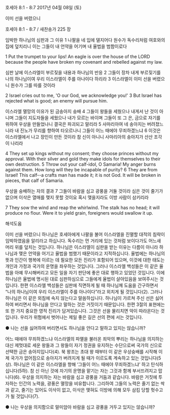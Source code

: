 호세아 8:1 - 8:7 
2017년 04월 08일 (토)

이미 선을 버렸으니



호세아 8:1 - 8:7 / 새찬송가 225 장


임박한 하나님의 심판과 그 이유
1 나팔을 네 입에 댈지어다 원수가 독수리처럼 여호와의 집에 덮치리니 이는 그들이 내 언약을 어기며 내 율법을 범함이로다

1 Put the trumpet to your lips! An eagle is over the house of the LORD because the people have broken my covenant and rebelled against my law.

심판 날에 이스라엘이 부르짖을 내용과 하나님의 반응
2 그들이 장차 내게 부르짖기를 나의 하나님이여 우리 이스라엘이 주를 아나이다 하리라 3 이스라엘이 이미 선을 버렸으니 원수가 그를 따를 것이라

2 Israel cries out to me, 'O our God, we acknowledge you!' 3 But Israel has rejected what is good; an enemy will pursue him.

이스라엘 멸망의 이유가 된 금송아지 숭배
4 그들이 왕들을 세웠으나 내게서 난 것이 아니며 그들이 지도자들을 세웠으나 내가 모르는 바이며 그들이 또 그 은, 금으로 자기를 위하여 우상을 만들었나니 결국은 파괴되고 말리라 5 사마리아여 네 송아지는 버려졌느니라 내 진노가 무리를 향하여 타오르나니 그들이 어느 때에야 무죄하겠느냐 6 이것은 이스라엘에서 나고 장인이 만든 것이라 참 신이 아니니 사마리아의 송아지가 산산 조각이 나리라

4 They set up kings without my consent; they choose princes without my approval. With their silver and gold they make idols for themselves to their own destruction. 5 Throw out your calf-idol, O Samaria! My anger burns against them. How long will they be incapable of purity? 6 They are from Israel! This calf--a crafts man has made it; it is not God. It will be broken in pieces, that calf of Samaria.

우상을 숭배하는 자의 결과
7 그들이 바람을 심고 광풍을 거둘 것이라 심은 것이 줄기가 없으며 이삭은 열매를 맺지 못할 것이요 혹시 맺을지라도 이방 사람이 삼키리라

7 They sow the wind and reap the whirlwind. The stalk has no head; it will produce no flour. Were it to yield grain, foreigners would swallow it up.

해석도움





이미 선을 버렸으니
하나님은 호세아에게 나팔을 불어 이스라엘을 진멸할 대적의 침략이 임박하였음을 알리라고 하십니다. 독수리는 먼 거리에 있는 것처럼 보이다가도 어느새 머리 위를 덮치는 것입니다. 하나님은 이스라엘이 심판을 받는 이유는 다름이 아니라 하나님과 맺은 언약을 어기고 율법을 범했기 때문이라고 지적하십니다. 율법에는 하나님의 뜻과 인간이 행복에 이르는 데 필요한 모든 진리가 포함되어 있으며, 이것에 대한 태도는 개인과 가정과 국가의 운명을 좌우하는 것입니다. 그러나 이스라엘 백성들은 이 같은 율법을 아예 무시해버리고 모든 일을 자기 판단에 좋은 대로 행하고 있었던 것입니다. 이에 하나님은 율법에 명시된 대로 심판하심으로 그들에게 율법이 살아있음을 보여주시는 것입니다. 한편 이스라엘 백성들은 심판에 직면하게 될 때 하나님께 도움을 간구하면서 “나의 하나님이여 우리 이스라엘이 주를 아나이다”라고 외치게 될 것입니다(2). 그러나 하나님은 이 같은 외침에 속지 않는다고 말씀하십니다. 하나님이 가르쳐 주신 선은 싫어하여 버리면서 하나님을 안다고 말하는 것은 거짓이기 때문입니다. 한편 3절의 표현에는 또 한 가지 중요한 영적 진리가 담겨있습니다. 그것은 선을 물리치면 악이 따라온다는 것입니다. 우리가 위험에서 벗어나는 제일 좋은 길은 선의 편에 서는 것입니다.

● 나는 선을 싫어하여 버리면서도 하나님을 안다고 말하고 있지는 않습니까?

어느 때에야 무죄하겠느냐
이스라엘의 파멸을 불러온 죄악의 뿌리는 하나님을 의지하는 대신 제멋대로 세운 왕들과 그 왕들이 자기 정권을 유지하는 수단으로써 국가의 신으로 선택한 금은 송아지입니다(4). 북 왕조는 초대 왕 때부터 이 같은 우상숭배를 시작해 이제 국가가 없어짐으로 송아지가 버려지게 될 때가 이르도록 계속하고 있는 것입니다(5상). 하나님은 이 같은 이스라엘을 향해 ‘그들이 어느 때에야 무죄하겠느냐’ 하고 탄식하십니다(5하). 참 신 아닌 것에 자기의 운명을 맡기는 자는 그것과 함께 부서뜨려지고 맙니다(6). 우상을 의지하는 자는 바람을 심고 광풍을 거둠과 같습니다. 바람은 거짓에 투자하는 인간의 노력을, 광풍은 멸망을 비유합니다. 그리하여 그들의 노력은 줄기 없는 싹과 같고, 줄기는 있어도 이삭이 없고, 이삭은 맺혀도 이방에 의해 모두 삼킴 당할 헛수고가 될 것입니다(7).

● 나는 우상을 의지함으로 말미암아 바람을 심고 광풍을 거두고 있지는 않습니까?